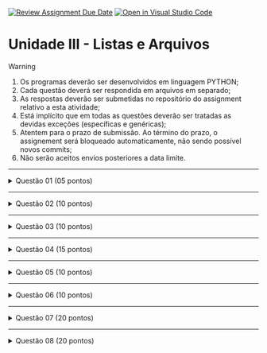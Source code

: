 [![Review Assignment Due Date](https://classroom.github.com/assets/deadline-readme-button-22041afd0340ce965d47ae6ef1cefeee28c7c493a6346c4f15d667ab976d596c.svg)](https://classroom.github.com/a/MU05V_Nx)
[![Open in Visual Studio Code](https://classroom.github.com/assets/open-in-vscode-2e0aaae1b6195c2367325f4f02e2d04e9abb55f0b24a779b69b11b9e10269abc.svg)](https://classroom.github.com/online_ide?assignment_repo_id=19953139&assignment_repo_type=AssignmentRepo)
<h1>Unidade III - Listas e Arquivos</h1>

> [!WARNING]
> 1. Os programas deverão ser desenvolvidos em linguagem PYTHON;
> 2. Cada questão deverá ser respondida em arquivos em separado;
> 3. As respostas deverão ser submetidas no repositório do assignment relativo a esta atividade;
> 4. Está implícito que em todas as questões deverão ser tratadas as devidas exceções (específicas e genéricas);
> 5. Atentem para o prazo de submissão. Ao término do prazo, o assignement será bloqueado automaticamente, não sendo possível novos commits;
> 6. Não serão aceitos envios posteriores a data limite.  

<!-- --------------------------------------------------------------------------------------------- -->
<hr/>
<details>
  <summary>Questão 01 (05 pontos)</summary>
  <br/>Desenvolva um programa que solicite ao usuário dois valores inteiros: o primeiro representando a quantidade de sub-listas da lista principal e o segundo indicando a quantidade de elementos em cada sub-lista. Com base nesses valores, o programa deverá gerar aleatoriamente os elementos de cada sub-lista da lista principal (utilizar LIST COMPREHENSIONS), exibir a lista gerada e, em seguida, calcular e apresentar a lista transposta.<br/><br/>
</details>

<!-- --------------------------------------------------------------------------------------------- -->
<hr/>
<details>
  <summary>Questão 02 (10 pontos)</summary>
  <br/>Fazer um programa para gerar automaticamente uma lista de dimensão de n elementos (n deverá ser solicitado ao usuário, positivo e entre 7 e 60, inclusive), cada elemento dessa lista será um número aleatório entre 1 e 60 (inclusive) sem repetição. Após a lista ser gerada, as seguintes operações deverão ser implementadas:<br/><br/>

  <ol type="i">
    <li>Deverá ser criada uma segunda lista com todas as combinações possíveis de 6 dezenas. Cada combinação deverá ser uma sub-lista. Cada combinação deverá estar ordenada do menor número para o maior;<br/></li>
    <li>A lista de números escolhidos deverá ser salva em um arquivo chamado NUMEROS_ESCOLHIDOS.TXT (salvar no mesmo diretório/pasta em que o programa está salvo). Nesse arquivo os números deverão estar em apenas 1 linha. Utilize espaço em branco para separar os valores na linha;<br/></li>
    <li>A lista de combinações deverá ser salva em um arquivo chamado COMBINACOES.CSV (salvar no mesmo diretório/pasta em que o programa está salvo). Nesse arquivo cada combinação deverá estar em 1 linha. Utilize ponto e vírgula para separar os valores na linha;<br/></li>
    <li>No final deverão ser exibidos na tela quantas combinações foram geradas, e quais as probabilidades de se acertar a sena, a quina e a quadra.</li>
  </ol>
</details>

<!-- --------------------------------------------------------------------------------------------- -->
<hr/>
<details>
  <summary>Questão 03 (10 pontos)</summary>
  <br/>Fazer um programa para gerar automaticamente uma lista (utilizar LIST COMPREHENSIONS) de dimensão de n elementos (n deverá ser solicitado ao usuário e ser positivo), com os elementos na faixa dos números inteiros entre 0 e 99 (inclusive), gerados aleatoriamente.<br/><br/>
  <br/>Uma vez a lista gerada, implementar as seguintes operações:<br/><br/>

  <ol type="i">
    <li>A média dos valores dos elementos da lista;<br/></li>
    <li>A mediana dos valores dos elementos da lista;<br/></li>
    <li>A variância populacional dos valores dos elementos da lista;<br/></li>
    <li>O desvio-padrão populacional dos valores dos elementos da lista.<br/></li>
  </ol>

  <br/><b>ATENÇÃO:</b><br/>
  <ul>
    <li>NÃO USAR a biblioteca statistics.py para implementar o que foi pedido anteriormente;<br/></li>
    <li>Para fins de conferência, o aluno poderá utilizar as funções mean(), median(), pvariance() e pstdev() da biblioteca statistics.py.<br/></li>
  </ul>
</details>

<!-- --------------------------------------------------------------------------------------------- -->
<hr/>
<details>
  <summary>Questão 04 (15 pontos)</summary>
  <br/>O Crivo de Eratóstenes é um algoritmo eficiente para encontrar todos os números primos menores ou iguais a um determinado número n. O algoritmo funciona da seguinte maneira:<br/><br/>

  <ol>
    <li>Crie uma lista de números de 2 até n, onde inicialmente todos os números são marcados como "potenciais primos";<br/></li>
    <li>Comece com o número 2. Marque todos os múltiplos de 2 (exceto o próprio 2) como não primos;<br/></li>
    <li>Vá para o próximo número não marcado e marque todos os seus múltiplos como não primos;<br/></li>
    <li>Repita esse processo até que tenha verificado todos os números até n.<br/></li>
  </ol>

  <b>TAREFA:</b><br/>
  <br/>Implemente o algoritmo do Crivo de Eratóstenes em Python para encontrar todos os números primos menores ou iguais a um número n. O número n será fornecido como entrada.<br/><br/>

  <b>INSTRUÇÕES:</b><br/>
  <ul>
    <li>Utilize uma lista para marcar os números como primos ou não primos;<br/></li>
    <li>Implemente a marcação dos múltiplos como não primos de acordo com o Crivo de Eratóstenes<br/></li>
    <li>A entrada será um número inteiro n (2 ≤ n ≤ 10**6);<br/></li>
    <li>Ao final, imprima a lista com todos os números primos encontrados.<br/></li>
  </ul>
</details>

<!-- --------------------------------------------------------------------------------------------- -->
<hr/>
<details>
  <summary>Questão 05 (10 pontos)</summary>
  <br/>Utilizando os arquivos GABARITO.TXT e PROVAS.CSV faça o que se pede:<br/><br/>.

  <ol type="i">
    <li>O programa deverá ler o arquivo GABARITO.TXT e armazenar o seu conteúdo em uma lista;<br/></li>
    <li>O programa deverá ler o arquivo PROVAS.CSV e montar uma lista com os dados contidos nesse arquivo. Observe que cada linha tem o nome do aluno e as suas opções marcadas em cada questão;<br/></li>
    <li>O programa deverá adicionar no final de cada sub-lista do item (ii) a quantidade de acertos do aluno;<br/></li>
    <li>Em seguida o programa deverá ordenar a lista modificada no item (iii) pela quantidade de acertos de cada aluno, começando pela maior pontuação até a menor pontuação obtida ;<br/></li>
    <li>O programa deverá salvar a lista do item (iv) no mesmo formato do arquivo PROVAS.TXT (cada aluno em uma linha, juntamebnte com suas opções marcadas e sua pontuação. Os dados dever ser separados por ;). O arquivo deverá ser salvo com o nome RESULTADOS.CSV.<br/></li>
  </ol>
</details>

<!-- --------------------------------------------------------------------------------------------- -->
<hr/>
<details>
  <summary>Questão 06 (10 pontos)</summary>
  <br/>A partir do arquivo ALUNOS_IFRN.CSV, fazer um programa que:<br/><br/>.

  <ol type="i">
    <li>Montar uma lista onde cada posição deverá ser uma sub-lista. A primeira posição de cada sub-lista deverá ser a sigla do campus e a segunda a quantidade de alunos daquele campus, no final deverá adicionada a cada sub-lista o percentual correspondente de alunos do campus em relação ao total de alunos do IFRN (limitar a 2 casas decimais). Essa lista deverá ser ordenada começando pelo campus com a maior quantidade de alunos. Essa lista deverá ser salva em um arquivo chamado ALUNOS_IFRN_CAMPUS.CSV (esse arquivo deverá ser salvo no mesmo diretório/pasta do programa). onde cada linha deverá ser os dados de cada sub-lista separados por ponto e vírgula (;);<br/><br/></li>
    <li>Montar uma lista onde cada posição deverá ser uma sub-lista. A primeira posição de cada sub-lista deverá ser o ano de ingresso do aluno e a segunda posição a quantidade de alunos que ingressaram naquele ano. Essa lista deverá ser ordenada começando pelo ano com a maior quantidade de alunos. Essa lista deverá ser salva em um arquivo chamado ALUNOS_IFRN_ANO.CSV (esse arquivo deverá ser salvo no mesmo diretório/pasta do programa). onde cada linha deverá ser os dados de cada sub-lista separados por ponto e vírgula(;);<br/><br/></li>
    <li>Liste os campi, peça ao usuário para escolher um e montar uma lista onde cada posição deverá ser uma sub-lista. A primeira posição de cada sub-lista deverá ser o nome do curso e a segunda posição deverá ser quantidade de alunos daquele curso naquele campus. Essa lista deverá ser ordenada começando pelo curso com a maior quantidade de alunos. Essa lista deverá ser salva em um arquivo chamado ALUNOS_IFRN_CAMPUS_CURSO.CSV (esse arquivo deverá ser salvo no mesmo diretório/pasta do programa). onde cada linha deverá ser os dados de cada sub-lista separados por ponto e vírgula (;).<br/><br/></li>
  </ol>

  <br/>OBSERVAÇÃO: os dados fornecidos no arquivo CSV foram obtidos em https://dados.ifrn.edu.br/dataset/alunos-da-instituicao<br/><br/>
</details>

<!-- --------------------------------------------------------------------------------------------- -->
<hr/>
<details>
  <summary>Questão 07 (20 pontos)</summary>
  <br/>Você foi contratado para desenvolver um programa em Python que analisa uma lista de produtos de informática de uma licitação. Cada produto é representado por uma sub-lista contendo as seguintes informações:<br/><br/>

  <ul>
    <li>Nome: O nome do produto (string);<br/></li>
    <li>Categoria: A categoria à qual o produto pertence: "Permanente" ou "Consumo" (string);<br/></li>
    <li>Preço da Empresa A: O preço do produto na Empresa A (float);<br/></li>
    <li>Preço da Empresa B: O preço do produto na Empresa B (float);<br/></li>
    <li>Preço da Empresa C: O preço do produto na Empresa C (float);<br/></li>
  </ul>

  <br/>A lista de produtos será alimentada a partir de um arquivo CSV (PRODUTOS_INFORMATICA.CSV), e o programa deve realizar as seguintes tarefas utilizando as funções map(), filter() e funções lambda:<br/><br/>

  <ol>
    <li>Aplicar um desconto nos preços de todos os produtos, para a empresa escolhida pelo usuário, baseado em um valor percentual fornecido pelo usuário. Para isso, crie uma nova lista com os preços já com o desconto aplicado para a empresa escolhida;<br/></li>
    <li>Filtrar e listar os produtos. Para cada produto , a nova lista deverá conter:<br/></li>
      <ol type="a">
        <li>O nome do produto<br/></li>
        <li>A categoria do produto;<br/></li>
        <li>O menor preço após a aplicação do desconto;<br/></li>
        <li>O nome da empresa com o menor preço.<br/></li>
      </ol>
  </ol>

  <br/><b>CONSIDERAÇÕES:</b><br/>
  <ul>
    <li>O programa deve ler o arquivo CSV contendo os dados dos produtos e converter essas informações para uma lista de sub-listas;<br/></li>
    <li>Não utilize laços for explícitos para percorrer a lista;<br/></li>
    <li>Utilize as funções MAP() e FILTER() junto com funções LAMBDA para realizar as transformações e filtragens;<br/></li>
    <li>O programa deve permitir ao usuário escolher a empresa para a qual o desconto será aplicado e o percentual de desconto;<br/></li>
    <li>Os valores dos preços devem ser arredondados para duas casas decimais;<br/></li>
    <li>O arquivo de entrada será fornecido no mesmo diretório onde o programa será executado. O nome do arquivo de entrada será PRODUTOS_INFORMATICA.CSV;<br/></li>
    <li>Deverá ser gerado um arquivo com o resultado da licitação no mesmo diretório onde o programa será executado. O nome do arquivo de saída será RESULTADO_LICITACAO.CSV.<br/></li>
  </ul>
</details>

<!-- --------------------------------------------------------------------------------------------- -->
<hr/>
<details>
  <summary>Questão 08 (20 pontos)</summary>
  <br/>Você foi contratado para desenvolver um programa em Python que realiza consultas sobre a população dos municípios do Brasil com base em um arquivo CSV contendo dados do último censo do IBGE. O programa deve oferecer duas opções de consulta para o usuário:<br/><br/>

  <ol>
    <li>Consulta por região: O programa deverá listar as 10 cidades mais populosas de cada estado dentro de uma região específica do Brasil, apresentando as populações de cada cidade e o percentual que cada população representa do total do estado;<br/><br/></li>
    <li>Consulta por estado: O programa deverá listar as 10 cidades mais populosas de um estado escolhido, apresentando as populações de cada cidade e o percentual que cada população representa do total do estado.<br/><br/></li>
  </ol>

  <br/><b>INSTRUÇÕES:</b><br/>
  <ol type="i">  
    <li>O programa deve começar solicitando ao usuário uma das duas opções de consulta:<br/></li>
      <ol type="a">
        <li>Consultar por estado;<br/></li>
        <li>Consultar por região.<br/></li>
      </ol>
    <li>Caso o usuário escolha consultar por região, o programa deverá:<br/></li>
      <ol type="a">
        <li>Solicitar que o usuário informe a região do Brasil (Norte, Sul, Sudeste, Centro-Oeste, Nordeste);<br/></li>
        <li>Para cada estado da região, listar as 10 cidades mais populosas (nome e população);<br/></li>
        <li>As cidades devem ser listadas em ordem decrescente de população dentro de cada estado.<br/></li>
      </ol>
    <li>Caso o usuário escolha consultar por estado, o programa deverá:<br/></li>
      <ol type="a">
        <li>Solicitar que o usuário informe a sigla de um estado;<br/></li>
        <li>Listar as 10 cidades mais populosas daquele estado (nome, população e percentual de cada cidade em relação à população total do estado);<br/></li>
        <li>As cidades devem ser listadas em ordem decrescente de população.<br/></li>
      </ol>
  </ol>

  <br/><b>FORMATO DE ENTRADA:</b><br/>
  <ol type="i">  
    <li>O arquivo CSV a ser utilizado (CENSO_2022_POPULACAO_RESIDENTE_MUNICIPIOS.CSV)contém os seguintes campos:<br/></li>
      <ul>
        <li>Nome do município;<br/></li>
        <li>Código municipal;<br/></li>
        <li>UF;<br/></li>
        <li>População total.<br/></li>
      </ul>
    <li>Exemplos de linhas no CSV:<br/></li>
      <ul>
        <li>Natal;2408102;RN;751300<br/></li>
        <li>Mossoró;2408003;RN;264577<br/></li>
        <li>UF;<br/></li>
        <li>Parnamirim;2403251;RN;252716<br/></li>
      </ul>
  </ol>

  <br/><b>FLUXO DO PROGRAMA:</b><br/>
  <ol type="i">  
    <li>O programa pergunta: "Deseja consultar por região ou estado?";<br/></li>
    <li>O programa solicita: "Informe o estado:" ou "Informe a região:";<br/></li>
    <li>O programa exibe os dados conforme as escolhas do usuário.<br/></li>
  </ol>

  <br/><b>CONSIDERAÇÕES:</b><br/>
  <ol type="i">  
    <li>Deverão ser tratados possíveis informações passadas de maneira errada, tipo: informar a sigla de um estado que não existe;<br/></li>
    <li>O resultado deve ser formatado de maneira clara e legível;<br/></li>
    <li>Deve-se OBRIGATORIAMENTE utilizar LIST COMPREHENSION, FILTER(), SORT() juntamente com funções LAMBDA nessa questão.<br/></li>
  </ol>

  <br/>OBSERVAÇÃO: os dados fornecidos no arquivo CSV foram obtidos em https://censo2022.ibge.gov.br/<br/><br/>
</details>
